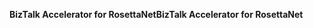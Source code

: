 <span data-ttu-id="24c88-101">**BizTalk Accelerator for RosettaNet**</span><span class="sxs-lookup"><span data-stu-id="24c88-101">**BizTalk Accelerator for RosettaNet**</span></span>